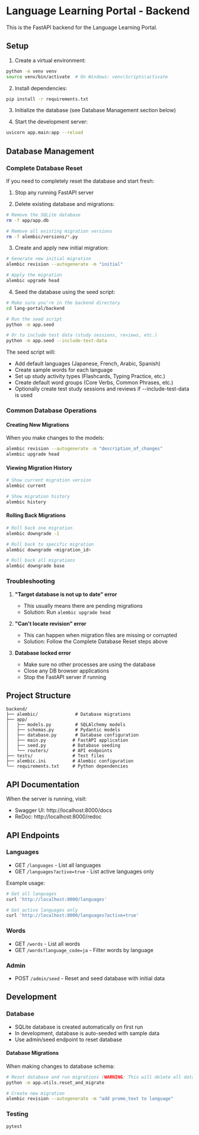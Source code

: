 # Language Learning Portal - Backend

This is the FastAPI backend for the Language Learning Portal.

## Setup

1. Create a virtual environment:
```bash
python -m venv venv
source venv/bin/activate  # On Windows: venv\Scripts\activate
```

2. Install dependencies:
```bash
pip install -r requirements.txt
```

3. Initialize the database (see Database Management section below)

4. Start the development server:
```bash
uvicorn app.main:app --reload
```

## Database Management

### Complete Database Reset
If you need to completely reset the database and start fresh:

1. Stop any running FastAPI server

2. Delete existing database and migrations:
```bash
# Remove the SQLite database
rm -f app/app.db

# Remove all existing migration versions
rm -f alembic/versions/*.py
```

3. Create and apply new initial migration:
```bash
# Generate new initial migration
alembic revision --autogenerate -m "initial"

# Apply the migration
alembic upgrade head
```

4. Seed the database using the seed script:
```bash
# Make sure you're in the backend directory
cd lang-portal/backend

# Run the seed script
python -m app.seed

# Or to include test data (study sessions, reviews, etc.)
python -m app.seed --include-test-data
```

The seed script will:
- Add default languages (Japanese, French, Arabic, Spanish)
- Create sample words for each language
- Set up study activity types (Flashcards, Typing Practice, etc.)
- Create default word groups (Core Verbs, Common Phrases, etc.)
- Optionally create test study sessions and reviews if --include-test-data is used

### Common Database Operations

#### Creating New Migrations
When you make changes to the models:
```bash
alembic revision --autogenerate -m "description_of_changes"
alembic upgrade head
```

#### Viewing Migration History
```bash
# Show current migration version
alembic current

# Show migration history
alembic history
```

#### Rolling Back Migrations
```bash
# Roll back one migration
alembic downgrade -1

# Roll back to specific migration
alembic downgrade <migration_id>

# Roll back all migrations
alembic downgrade base
```

### Troubleshooting

1. **"Target database is not up to date" error**
   - This usually means there are pending migrations
   - Solution: Run `alembic upgrade head`

2. **"Can't locate revision" error**
   - This can happen when migration files are missing or corrupted
   - Solution: Follow the Complete Database Reset steps above

3. **Database locked error**
   - Make sure no other processes are using the database
   - Close any DB browser applications
   - Stop the FastAPI server if running

## Project Structure

```
backend/
├── alembic/              # Database migrations
├── app/
│   ├── models.py         # SQLAlchemy models
│   ├── schemas.py        # Pydantic models
│   ├── database.py       # Database configuration
│   ├── main.py          # FastAPI application
│   ├── seed.py          # Database seeding
│   └── routers/         # API endpoints
├── tests/               # Test files
├── alembic.ini          # Alembic configuration
└── requirements.txt     # Python dependencies
```

## API Documentation

When the server is running, visit:
- Swagger UI: http://localhost:8000/docs
- ReDoc: http://localhost:8000/redoc

## API Endpoints

### Languages
- GET `/languages` - List all languages
- GET `/languages?active=true` - List active languages only

Example usage:
```bash
# Get all languages
curl 'http://localhost:8000/languages'

# Get active languages only
curl 'http://localhost:8000/languages?active=true'
```

### Words
- GET `/words` - List all words
- GET `/words?language_code=ja` - Filter words by language

### Admin
- POST `/admin/seed` - Reset and seed database with initial data

## Development

### Database
- SQLite database is created automatically on first run
- In development, database is auto-seeded with sample data
- Use admin/seed endpoint to reset database

#### Database Migrations
When making changes to database schema:
```bash
# Reset database and run migrations (WARNING: This will delete all data!)
python -m app.utils.reset_and_migrate

# Create new migration
alembic revision --autogenerate -m "add promo_text to language"
```

### Testing
```bash
pytest
```

